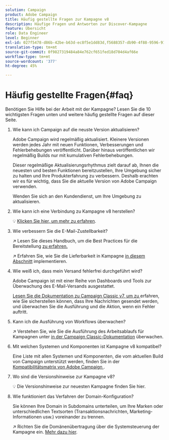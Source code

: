 ```yaml
---
solution: Campaign
product: Adobe Campaign
title: Häufig gestellte Fragen zur Kampagne v8
description: Häufige Fragen und Antworten zur Discover-Kampagne
feature: Übersicht
role: Data Engineer
level: Beginner
exl-id: 027f5478-d86b-42be-b63d-ec8f5e1dd83d,f5688357-db90-4f88-9596-91e9d0a20d75
translation-type: tm+mt
source-git-commit: 0f9827319484a84e762cf651fed18d704d4af66e
workflow-type: tm+mt
source-wordcount: '377'
ht-degree: 45%

---
```


# Häufig gestellte Fragen{#faq}

Benötigen Sie Hilfe bei der Arbeit mit der Kampagne? Lesen Sie die 10 wichtigsten Fragen unten und weitere häufig gestellte Fragen auf dieser Seite.

1. Wie kann ich Campaign auf die neuste Version aktualisieren?

   Adobe Campaign wird regelmäßig aktualisiert. Kleinere Versionen werden jedes Jahr mit neuen Funktionen, Verbesserungen und Fehlerbehebungen veröffentlicht. Darüber hinaus veröffentlichen wir regelmäßig Builds nur mit kumulativen Fehlerbehebungen.

   Dieser regelmäßige Aktualisierungsrhythmus zielt darauf ab, Ihnen die neuesten und besten Funktionen bereitzustellen, Ihre Umgebung sicher zu halten und Ihre Produkterfahrung zu verbessern. Deshalb erachten wir es für wichtig, dass Sie die aktuelle Version von Adobe Campaign verwenden.

   Wenden Sie sich an den Kundendienst, um Ihre Umgebung zu aktualisieren.

1. Wie kann ich eine Verbindung zu Kampagne v8 herstellen?

   :bulb: [Klicken Sie hier, um mehr zu erfahren](connect.md).

1. Wie verbessern Sie die E-Mail-Zustellbarkeit?

   :arrow_upper_right: Lesen Sie dieses Handbuch, um die Best Practices für die Bereitstellung [zu erfahren.](https://experienceleague.adobe.com/docs/deliverability-learn/deliverability-best-practice-guide/introduction.html?lang=de)

   :arrow_upper_right: Erfahren Sie, wie Sie die Lieferbarkeit in Kampagne [in diesem Abschnitt](https://experienceleague.adobe.com/docs/deliverability-learn/deliverability-best-practice-guide/additional-resources/general-resources.html) implementieren.

1. Wie weiß ich, dass mein Versand fehlerfrei durchgeführt wird?

   Adobe Campaign ist mit einer Reihe von Dashboards und Tools zur Überwachung des E-Mail-Versands ausgestattet.

   [Lesen Sie die Dokumentation zu Campaign Classic v7, um zu ](https://experienceleague.adobe.com/docs/campaign-classic/using/sending-messages/monitoring-deliveries/about-delivery-monitoring.html) erfahren, wie Sie sicherstellen können, dass Ihre Nachrichten gesendet werden, und überwachen Sie die Ausführung und die Aktion, wenn ein Fehler auftritt.

1. Kann ich die Ausführung von Workflows überwachen?

   :arrow_upper_right: Verstehen Sie, wie Sie die Ausführung des Arbeitsablaufs für Kampagnen unter [in der Campaign Classic-Dokumentation](https://experienceleague.adobe.com/docs/campaign-classic/using/automating-with-workflows/executing-a-workflow/starting-a-workflow.html) überwachen.

1. Mit welchen Systemen und Komponenten ist Kampagne v8 kompatibel?

   Eine Liste mit allen Systemen und Komponenten, die vom aktuellen Build von Campaign unterstützt werden, finden Sie in der [Kompatibilitätsmatrix von Adobe Campaign ](compatibility-matrix.md).

1. Wo sind die Versionshinweise zur Kampagne v8?

   :bulb: Die Versionshinweise zur neuesten Kampagne finden Sie hier.

1. Wie funktioniert das Verfahren der Domain-Konfiguration?

   Sie können Ihre Domain in Subdomains unterteilen, um Ihre Marken oder unterschiedlichen Textsorten (Transaktionsnachrichten, Marketing-Informationen usw.) voreinander zu trennen.

   :arrow_upper_right: Richten Sie die Domänenübertragung über die Systemsteuerung der Kampagne ein. [Mehr dazu hier](https://experienceleague.adobe.com/docs/control-panel/using/subdomains-and-certificates/subdomains-branding.html).
